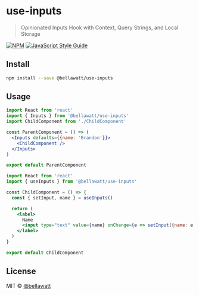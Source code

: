 # use-inputs

> Opinionated Inputs Hook with Context, Query Strings, and Local Storage

[![NPM](https://img.shields.io/npm/v/use-inputs.svg)](https://www.npmjs.com/package/use-inputs) [![JavaScript Style Guide](https://img.shields.io/badge/code_style-standard-brightgreen.svg)](https://standardjs.com)

## Install

```bash
npm install --save @bellawatt/use-inputs
```

## Usage

```jsx
import React from 'react'
import { Inputs } from '@bellawatt/use-inputs'
import ChildComponent from './ChildComponent'

const ParentComponent = () => (
  <Inputs defaults={{name: 'Brandon'}}>
    <ChildComponent />
  </Inputs>
)

export default ParentComponent

```

```jsx
import React from 'react'
import { useInputs } from '@bellawatt/use-inputs'

const ChildComponent = () => {
  const { setInput, name } = useInputs()

  return (
    <label>
      Name
      <input type="text" value={name} onChange={e => setInput({name: e.currentTarget.value})} />
    </label>
  )
}

export default ChildComponent
```

## License

MIT © [@bellawatt](https://github.com/@bellawatt)
